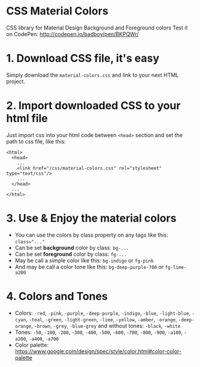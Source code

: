 # CSS Material Colors
CSS library for Material Design Background and Foreground colors
Test it on CodePen: http://codepen.io/badboy/pen/BKPQWr/

# 1. Download CSS file, it's easy
Simply download the `material-colors.css` and link to your next HTML project.

# 2. Import downloaded CSS to your html file
Just import css into your html code between `<head>` section and set the path to css file, like this:
```
<html>
  <head>
    ...
    <link href="/css/material-colors.css" rel="stylesheet" type="text/css"/>
    ...
  </head>
  ...
</html>
```

# 3. Use & Enjoy the material colors
- You can use the colors by class property on any tags like this: `class="..."`
- Can be set **background** color by class: `bg-...`
- Can be set **foreground** color by class: `fg-...`
- May be call a simple color like this: `bg-indigo` or `fg-pink`
- And may be call a color tone  like this: `bg-deep-purple-700` or `fg-lime-a200`
 
# 4. Colors and Tones
- Colors: `-red`, `-pink`, `-purple`, `-deep-purple`, `-indigo`, `-blue`, `-light-blue`, `-cyan`, `-teal`, `-green`, `-light-green`, `-lime`, `-yellow`, `-amber`, `-orange`, `-deep-orange`, `-brown`, `-grey`, `-blue-grey` and without tones: `-black`, `-white`
- Tones: `-50`, `-100`, `-200`, `-300`, `-400`, `-500`, `-600`, `-700`, `-800`, `-900`, `-a100`, `-a200`, `-a400`, `-a700`
- Color palette: https://www.google.com/design/spec/style/color.html#color-color-palette
